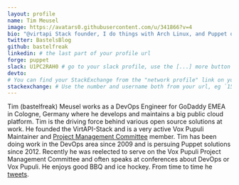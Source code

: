 ```yaml
---
layout: profile
name: Tim Meusel
image: https://avatars0.githubusercontent.com/u/341866?v=4
bio: "@virtapi Stack founder, I do things with Arch Linux, and Puppet on @voxpupuli"
twitter: BastelsBlog
github: bastelfreak
linkedin: # the last part of your profile url
forge: puppet
slack: U1PC2RAH0 # go to your slack profile, use the [...] more button to copy your member ID
devto:
# You can find your StackExchange from the "network profile" link on your stackoverflow page
stackexchange: # Use the number and username both from your url, eg `15186808/binford2k`
---
```


Tim (bastelfreak) Meusel works as a DevOps Engineer for GoDaddy EMEA in Cologne,
Germany where he develops and maintains a big public cloud platform. Tim is the
driving force behind various open source solutions at work. He founded the
VirtAPI-Stack and is a very active Vox Pupuli Maintainer and
[Project Management Committee](https://github.com/voxpupuli/plumbing/blob/master/share/governance.md#vox-pupuli-governance)
member. Tim has been doing work in the DevOps area since 2009 and is persuing
Puppet solutions since 2012. Recently he was reelected to serve on the Vox
Pupuli Project Management Committee and often speaks at conferences about
DevOps or Vox Pupuli. He enjoys good BBQ and ice hockey. From time to time he
[tweets](https://twitter.com/BastelsBlog).
